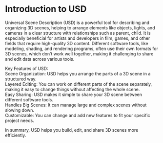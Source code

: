 # Introduction to USD<br/>

Universal Scene Description (USD) is a powerful tool for describing and organizing 3D scenes, helping to arrange elements like objects, lights, and cameras in a clear structure with relationships such as parent, child. It is especially beneficial for artists and developers in film, games, and other fields that require high-quality 3D content. Different software tools, like modeling, shading, and rendering programs, often use their own formats for 3D scenes, which don’t work well together, making it challenging to share and edit data across various tools.<br/>

Key Features of USD:<br/>
Scene Organization: USD helps you arrange the parts of a 3D scene in a structured way.<br/>
Layered Editing: You can work on different parts of the scene separately, making it easy to change things without affecting the whole scene.<br/>
Easy Sharing: USD makes it simple to share your 3D scene between different software tools.<br/>
Handles Big Scenes: It can manage large and complex scenes without slowing down.<br/>
Customizable: You can change and add new features to fit your specific project needs.<br/>

In summary, USD helps you build, edit, and share 3D scenes more efficiently.<br/>
